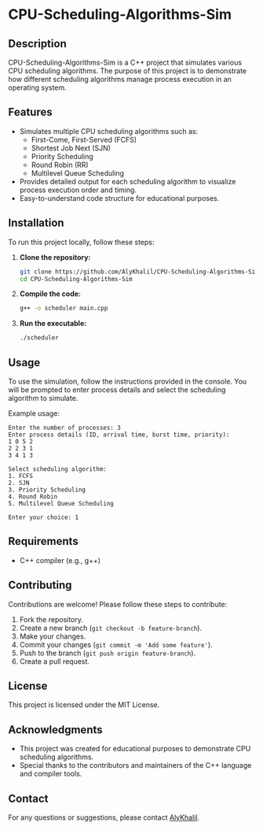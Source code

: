 # CPU-Scheduling-Algorithms-Sim

## Description
CPU-Scheduling-Algorithms-Sim is a C++ project that simulates various CPU scheduling algorithms. The purpose of this project is to demonstrate how different scheduling algorithms manage process execution in an operating system.

## Features
- Simulates multiple CPU scheduling algorithms such as:
  - First-Come, First-Served (FCFS)
  - Shortest Job Next (SJN)
  - Priority Scheduling
  - Round Robin (RR)
  - Multilevel Queue Scheduling
- Provides detailed output for each scheduling algorithm to visualize process execution order and timing.
- Easy-to-understand code structure for educational purposes.

## Installation
To run this project locally, follow these steps:

1. **Clone the repository:**
   ```sh
   git clone https://github.com/AlyKhalil/CPU-Scheduling-Algorithms-Sim.git
   cd CPU-Scheduling-Algorithms-Sim
   ```

2. **Compile the code:**
   ```sh
   g++ -o scheduler main.cpp
   ```

3. **Run the executable:**
   ```sh
   ./scheduler
   ```

## Usage
To use the simulation, follow the instructions provided in the console. You will be prompted to enter process details and select the scheduling algorithm to simulate.

Example usage:
```
Enter the number of processes: 3
Enter process details (ID, arrival time, burst time, priority):
1 0 5 2
2 2 3 1
3 4 1 3

Select scheduling algorithm:
1. FCFS
2. SJN
3. Priority Scheduling
4. Round Robin
5. Multilevel Queue Scheduling

Enter your choice: 1
```

## Requirements
- C++ compiler (e.g., g++)

## Contributing
Contributions are welcome! Please follow these steps to contribute:

1. Fork the repository.
2. Create a new branch (`git checkout -b feature-branch`).
3. Make your changes.
4. Commit your changes (`git commit -m 'Add some feature'`).
5. Push to the branch (`git push origin feature-branch`).
6. Create a pull request.

## License
This project is licensed under the MIT License.

## Acknowledgments
- This project was created for educational purposes to demonstrate CPU scheduling algorithms.
- Special thanks to the contributors and maintainers of the C++ language and compiler tools.

## Contact
For any questions or suggestions, please contact [AlyKhalil](https://github.com/AlyKhalil).
